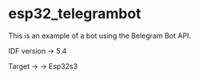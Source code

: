 # esp32_telegrambot

This is an example of a bot using the Belegram Bot API.

IDF version -> 5.4

Target -> -> Esp32s3

